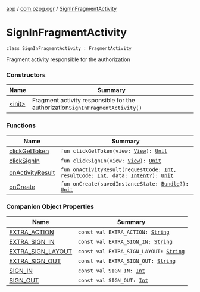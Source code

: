 [app](../../index.md) / [com.pzpg.ogr](../index.md) / [SignInFragmentActivity](./index.md)

# SignInFragmentActivity

`class SignInFragmentActivity : FragmentActivity`

Fragment activity responsible for the authorization

### Constructors

| Name | Summary |
|---|---|
| [&lt;init&gt;](-init-.md) | Fragment activity responsible for the authorization`SignInFragmentActivity()` |

### Functions

| Name | Summary |
|---|---|
| [clickGetToken](click-get-token.md) | `fun clickGetToken(view: `[`View`](https://developer.android.com/reference/android/view/View.html)`): `[`Unit`](https://kotlinlang.org/api/latest/jvm/stdlib/kotlin/-unit/index.html) |
| [clickSignIn](click-sign-in.md) | `fun clickSignIn(view: `[`View`](https://developer.android.com/reference/android/view/View.html)`): `[`Unit`](https://kotlinlang.org/api/latest/jvm/stdlib/kotlin/-unit/index.html) |
| [onActivityResult](on-activity-result.md) | `fun onActivityResult(requestCode: `[`Int`](https://kotlinlang.org/api/latest/jvm/stdlib/kotlin/-int/index.html)`, resultCode: `[`Int`](https://kotlinlang.org/api/latest/jvm/stdlib/kotlin/-int/index.html)`, data: `[`Intent`](https://developer.android.com/reference/android/content/Intent.html)`?): `[`Unit`](https://kotlinlang.org/api/latest/jvm/stdlib/kotlin/-unit/index.html) |
| [onCreate](on-create.md) | `fun onCreate(savedInstanceState: `[`Bundle`](https://developer.android.com/reference/android/os/Bundle.html)`?): `[`Unit`](https://kotlinlang.org/api/latest/jvm/stdlib/kotlin/-unit/index.html) |

### Companion Object Properties

| Name | Summary |
|---|---|
| [EXTRA_ACTION](-e-x-t-r-a_-a-c-t-i-o-n.md) | `const val EXTRA_ACTION: `[`String`](https://kotlinlang.org/api/latest/jvm/stdlib/kotlin/-string/index.html) |
| [EXTRA_SIGN_IN](-e-x-t-r-a_-s-i-g-n_-i-n.md) | `const val EXTRA_SIGN_IN: `[`String`](https://kotlinlang.org/api/latest/jvm/stdlib/kotlin/-string/index.html) |
| [EXTRA_SIGN_LAYOUT](-e-x-t-r-a_-s-i-g-n_-l-a-y-o-u-t.md) | `const val EXTRA_SIGN_LAYOUT: `[`String`](https://kotlinlang.org/api/latest/jvm/stdlib/kotlin/-string/index.html) |
| [EXTRA_SIGN_OUT](-e-x-t-r-a_-s-i-g-n_-o-u-t.md) | `const val EXTRA_SIGN_OUT: `[`String`](https://kotlinlang.org/api/latest/jvm/stdlib/kotlin/-string/index.html) |
| [SIGN_IN](-s-i-g-n_-i-n.md) | `const val SIGN_IN: `[`Int`](https://kotlinlang.org/api/latest/jvm/stdlib/kotlin/-int/index.html) |
| [SIGN_OUT](-s-i-g-n_-o-u-t.md) | `const val SIGN_OUT: `[`Int`](https://kotlinlang.org/api/latest/jvm/stdlib/kotlin/-int/index.html) |
